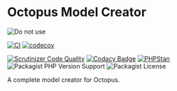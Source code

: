Octopus Model Creator
===
![Do not use](https://img.shields.io/badge/Under%20development-Don't%20use-red)

[![CI](https://github.com/aspirantzhang/octopus-model-creator/actions/workflows/ci.yml/badge.svg)](https://github.com/aspirantzhang/octopus-model-creator/actions/workflows/ci.yml)
[![codecov](https://codecov.io/gh/aspirantzhang/octopus-model-creator/branch/main/graph/badge.svg?token=L3W10O6FW5)](https://codecov.io/gh/aspirantzhang/octopus-model-creator)

[![Scrutinizer Code Quality](https://scrutinizer-ci.com/g/aspirantzhang/octopus-model-creator/badges/quality-score.png?b=main)](https://scrutinizer-ci.com/g/aspirantzhang/octopus-model-creator/?branch=main)
[![Codacy Badge](https://app.codacy.com/project/badge/Grade/d5d32558b03741dca96606c5dee22bc3)](https://www.codacy.com/gh/aspirantzhang/octopus-model-creator/dashboard?utm_source=github.com&amp;utm_medium=referral&amp;utm_content=aspirantzhang/octopus-model-creator&amp;utm_campaign=Badge_Grade)
[![PHPStan](https://img.shields.io/badge/PHPStan-level%205-brightgreen.svg?style=flat)](https://phpstan.org/)
![Packagist PHP Version Support](https://img.shields.io/packagist/php-v/aspirantzhang/octopus-model-creator)
![Packagist License](https://img.shields.io/packagist/l/aspirantzhang/octopus-model-creator)

A complete model creator for Octopus.
